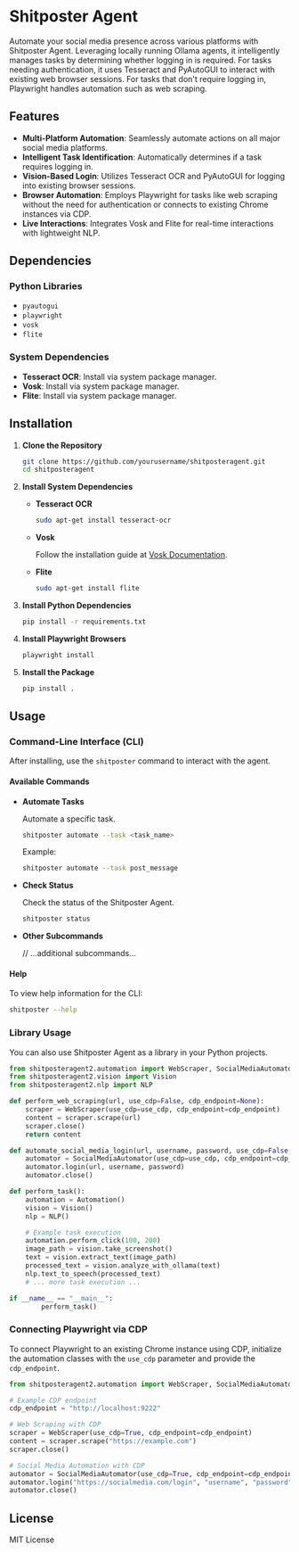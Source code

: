 # Shitposter Agent

Automate your social media presence across various platforms with Shitposter Agent. Leveraging locally running Ollama agents, it intelligently manages tasks by determining whether logging in is required. For tasks needing authentication, it uses Tesseract and PyAutoGUI to interact with existing web browser sessions. For tasks that don't require logging in, Playwright handles automation such as web scraping.

## Features

- **Multi-Platform Automation**: Seamlessly automate actions on all major social media platforms.
- **Intelligent Task Identification**: Automatically determines if a task requires logging in.
- **Vision-Based Login**: Utilizes Tesseract OCR and PyAutoGUI for logging into existing browser sessions.
- **Browser Automation**: Employs Playwright for tasks like web scraping without the need for authentication or connects to existing Chrome instances via CDP.
- **Live Interactions**: Integrates Vosk and Flite for real-time interactions with lightweight NLP.

## Dependencies

### Python Libraries

- `pyautogui`
- `playwright`
- `vosk`
- `flite`

### System Dependencies

- **Tesseract OCR**: Install via system package manager.
- **Vosk**: Install via system package manager.
- **Flite**: Install via system package manager.

## Installation

1. **Clone the Repository**

    ```bash
    git clone https://github.com/yourusername/shitposteragent.git
    cd shitposteragent
    ```

2. **Install System Dependencies**

    - **Tesseract OCR**

        ```bash
        sudo apt-get install tesseract-ocr
        ```

    - **Vosk**

        Follow the installation guide at [Vosk Documentation](https://alphacephei.com/vosk/).

    - **Flite**

        ```bash
        sudo apt-get install flite
        ```

3. **Install Python Dependencies**

    ```bash
    pip install -r requirements.txt
    ```

4. **Install Playwright Browsers**

    ```bash
    playwright install
    ```

5. **Install the Package**

    ```bash
    pip install .
    ```

## Usage

### Command-Line Interface (CLI)

After installing, use the `shitposter` command to interact with the agent.

#### Available Commands

- **Automate Tasks**

    Automate a specific task.

    ```bash
    shitposter automate --task <task_name>
    ```

    Example:

    ```bash
    shitposter automate --task post_message
    ```

- **Check Status**

    Check the status of the Shitposter Agent.

    ```bash
    shitposter status
    ```

- **Other Subcommands**

    // ...additional subcommands...

#### Help

To view help information for the CLI:

```bash
shitposter --help
```

### Library Usage

You can also use Shitposter Agent as a library in your Python projects.

```python
from shitposteragent2.automation import WebScraper, SocialMediaAutomator
from shitposteragent2.vision import Vision
from shitposteragent2.nlp import NLP

def perform_web_scraping(url, use_cdp=False, cdp_endpoint=None):
    scraper = WebScraper(use_cdp=use_cdp, cdp_endpoint=cdp_endpoint)
    content = scraper.scrape(url)
    scraper.close()
    return content

def automate_social_media_login(url, username, password, use_cdp=False, cdp_endpoint=None):
    automator = SocialMediaAutomator(use_cdp=use_cdp, cdp_endpoint=cdp_endpoint)
    automator.login(url, username, password)
    automator.close()

def perform_task():
    automation = Automation()
    vision = Vision()
    nlp = NLP()

    # Example task execution
    automation.perform_click(100, 200)
    image_path = vision.take_screenshot()
    text = vision.extract_text(image_path)
    processed_text = vision.analyze_with_ollama(text)
    nlp.text_to_speech(processed_text)
    # ... more task execution ...

if __name__ == "__main__":
        perform_task()
```

### Connecting Playwright via CDP

To connect Playwright to an existing Chrome instance using CDP, initialize the automation classes with the `use_cdp` parameter and provide the `cdp_endpoint`.

```python
from shitposteragent2.automation import WebScraper, SocialMediaAutomator

# Example CDP endpoint
cdp_endpoint = "http://localhost:9222"

# Web Scraping with CDP
scraper = WebScraper(use_cdp=True, cdp_endpoint=cdp_endpoint)
content = scraper.scrape("https://example.com")
scraper.close()

# Social Media Automation with CDP
automator = SocialMediaAutomator(use_cdp=True, cdp_endpoint=cdp_endpoint)
automator.login("https://socialmedia.com/login", "username", "password")
automator.close()
```

## License

MIT License
